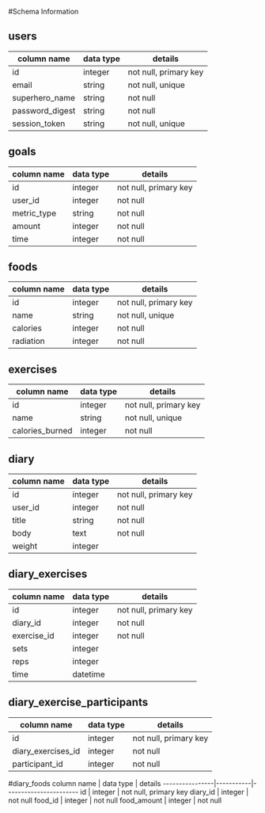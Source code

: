 #Schema Information

## users
column name     | data type | details
----------------|-----------|-----------------------
id              | integer   | not null, primary key
email           | string    | not null, unique
superhero_name  | string    | not null
password_digest | string    | not null
session_token   | string    | not null, unique

## goals
column name     | data type | details
----------------|-----------|-----------------------
id              | integer   | not null, primary key
user_id         | integer   | not null
metric_type     | string    | not null
amount          | integer   | not null
time            | integer   | not null

## foods
column name     | data type | details
----------------|-----------|-----------------------
id              | integer   | not null, primary key
name            | string    | not null, unique
calories        | integer   | not null
radiation       | integer   | not null

## exercises
column name     | data type | details
----------------|-----------|-----------------------
id              | integer   | not null, primary key
name            | string    | not null, unique
calories_burned | integer   | not null

## diary
column name     | data type | details
----------------|-----------|-----------------------
id              | integer   | not null, primary key
user_id         | integer   | not null
title           | string    | not null
body            | text      | not null
weight          | integer   |

## diary_exercises
column name     | data type | details
----------------|-----------|-----------------------
id              | integer   | not null, primary key
diary_id        | integer   | not null
exercise_id     | integer   | not null
sets            | integer   |
reps            | integer   |
time            | datetime  |

## diary_exercise_participants
column name         | data type | details
--------------------|-----------|-----------------------
id                  | integer   | not null, primary key
diary_exercises_id  | integer   | not null
participant_id      | integer   | not null

#diary_foods
column name     | data type | details
----------------|-----------|-----------------------
id              | integer   | not null, primary key
diary_id        | integer   | not null
food_id         | integer   | not null
food_amount     | integer   | not null
